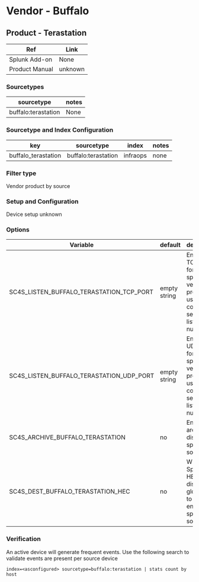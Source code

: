 # Vendor - Buffalo


## Product - Terastation

| Ref            | Link                                                                                                    |
|----------------|---------------------------------------------------------------------------------------------------------|
| Splunk Add-on  | None                                    |
| Product Manual | unknown   |


### Sourcetypes

| sourcetype     | notes                                                                                                   |
|----------------|---------------------------------------------------------------------------------------------------------|
| buffalo:terastation        | None                                                                                                    |

### Sourcetype and Index Configuration

| key            | sourcetype     | index          | notes          |
|----------------|----------------|----------------|----------------|
| buffalo_terastation      | buffalo:terastation       | infraops          | none          |

### Filter type

Vendor product by source

### Setup and Configuration

Device setup unknown 

### Options

| Variable       | default        | description    |
|----------------|----------------|----------------|
| SC4S_LISTEN_BUFFALO_TERASTATION_TCP_PORT      | empty string      | Enable a TCP port for this specific vendor product using a comma-separated list of port numbers |
| SC4S_LISTEN_BUFFALO_TERASTATION_UDP_PORT      | empty string      | Enable a UDP port for this specific vendor product using a comma-separated list of port numbers |
| SC4S_ARCHIVE_BUFFALO_TERASTATION | no | Enable archive to disk for this specific source |
| SC4S_DEST_BUFFALO_TERASTATION_HEC | no | When Splunk HEC is disabled globally set to yes to enable this specific source | 

### Verification

An active device will generate frequent events. Use the following search to validate events are present per source device

```
index=<asconfigured> sourcetype=buffalo:terastation | stats count by host
```
